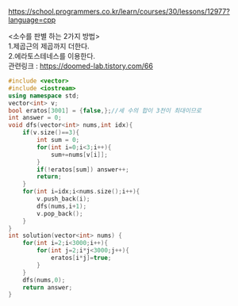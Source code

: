 https://school.programmers.co.kr/learn/courses/30/lessons/12977?language=cpp  


<소수를 판별 하는 2가지 방법>  
1.제곱근의 제곱까지 더한다.  
2.에라토스테네스를 이용한다.  
관련링크 : https://doomed-lab.tistory.com/66

```c++
#include <vector>
#include <iostream>
using namespace std;
vector<int> v;
bool eratos[3001] = {false,};//세 수의 합이 3천이 최대이므로
int answer = 0;
void dfs(vector<int> nums,int idx){
    if(v.size()==3){
        int sum = 0;
        for(int i=0;i<3;i++){
            sum+=nums[v[i]];
        }
        if(!eratos[sum]) answer++;
        return;
    }
    for(int i=idx;i<nums.size();i++){
        v.push_back(i);
        dfs(nums,i+1);
        v.pop_back();
    }
}
int solution(vector<int> nums) {
    for(int i=2;i<3000;i++){
        for(int j=2;i*j<3000;j++){
            eratos[i*j]=true;
        }
    }
    dfs(nums,0);
    return answer;
}
```

